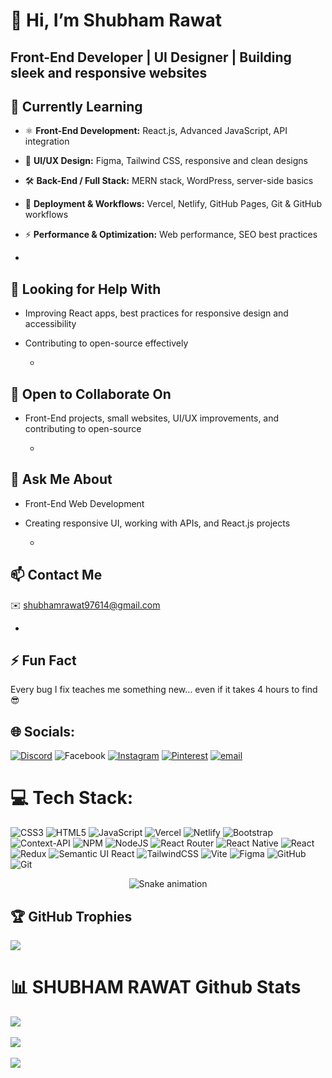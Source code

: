 # 👋 Hi, I’m Shubham Rawat

**Front-End Developer | UI Designer | Building sleek and responsive websites**
 -


## 🌱 Currently Learning
- ⚛️ **Front-End Development:** React.js, Advanced JavaScript, API integration  
- 🎨 **UI/UX Design:** Figma, Tailwind CSS, responsive and clean designs  
- 🛠 **Back-End / Full Stack:** MERN stack, WordPress, server-side basics  
- 🚀 **Deployment & Workflows:** Vercel, Netlify, GitHub Pages, Git & GitHub workflows  
- ⚡ **Performance & Optimization:** Web performance, SEO best practices

  
-

## 🤝 Looking for Help With
- Improving React apps, best practices for responsive design and accessibility
- Contributing to open-source effectively

  -

## 👯 Open to Collaborate On
- Front-End projects, small websites, UI/UX improvements, and contributing to open-source

   -

## 💬 Ask Me About
- Front-End Web Development  
- Creating responsive UI, working with APIs, and React.js projects

   -

## 📫 Contact Me
✉️ shubhamrawat97614@gmail.com 

 -

## ⚡ Fun Fact
Every bug I fix teaches me something new… even if it takes 4 hours to find 😎



## 🌐 Socials:
[![Discord](https://img.shields.io/badge/Discord-%237289DA.svg?logo=discord&logoColor=white)](https://discord.gg/https://discord.gg/n9kkBn7H) ![Facebook](https://img.shields.io/badge/Facebook-%231877F2.svg?logo=Facebook&logoColor=white) [![Instagram](https://img.shields.io/badge/Instagram-%23E4405F.svg?logo=Instagram&logoColor=white)](https://instagram.com/shubham-rawat) [![Pinterest](https://img.shields.io/badge/Pinterest-%23E60023.svg?logo=Pinterest&logoColor=white)](https://pinterest.com/ishubhamrwt) [![email](https://img.shields.io/badge/Email-D14836?logo=gmail&logoColor=white)](mailto:shubhamrawat@gmail.com) 

# 💻 Tech Stack:
![CSS3](https://img.shields.io/badge/css3-%231572B6.svg?style=for-the-badge&logo=css3&logoColor=white) ![HTML5](https://img.shields.io/badge/html5-%23E34F26.svg?style=for-the-badge&logo=html5&logoColor=white) ![JavaScript](https://img.shields.io/badge/javascript-%23323330.svg?style=for-the-badge&logo=javascript&logoColor=%23F7DF1E) ![Vercel](https://img.shields.io/badge/vercel-%23000000.svg?style=for-the-badge&logo=vercel&logoColor=white) ![Netlify](https://img.shields.io/badge/netlify-%23000000.svg?style=for-the-badge&logo=netlify&logoColor=#00C7B7) ![Bootstrap](https://img.shields.io/badge/bootstrap-%238511FA.svg?style=for-the-badge&logo=bootstrap&logoColor=white) ![Context-API](https://img.shields.io/badge/Context--Api-000000?style=for-the-badge&logo=react) ![NPM](https://img.shields.io/badge/NPM-%23CB3837.svg?style=for-the-badge&logo=npm&logoColor=white) ![NodeJS](https://img.shields.io/badge/node.js-6DA55F?style=for-the-badge&logo=node.js&logoColor=white) ![React Router](https://img.shields.io/badge/React_Router-CA4245?style=for-the-badge&logo=react-router&logoColor=white) ![React Native](https://img.shields.io/badge/react_native-%2320232a.svg?style=for-the-badge&logo=react&logoColor=%2361DAFB) ![React](https://img.shields.io/badge/react-%2320232a.svg?style=for-the-badge&logo=react&logoColor=%2361DAFB) ![Redux](https://img.shields.io/badge/redux-%23593d88.svg?style=for-the-badge&logo=redux&logoColor=white) ![Semantic UI React](https://img.shields.io/badge/Semantic%20UI%20React-%2335BDB2.svg?style=for-the-badge&logo=SemanticUIReact&logoColor=white) ![TailwindCSS](https://img.shields.io/badge/tailwindcss-%2338B2AC.svg?style=for-the-badge&logo=tailwind-css&logoColor=white) ![Vite](https://img.shields.io/badge/vite-%23646CFF.svg?style=for-the-badge&logo=vite&logoColor=white) ![Figma](https://img.shields.io/badge/figma-%23F24E1E.svg?style=for-the-badge&logo=figma&logoColor=white) ![GitHub](https://img.shields.io/badge/github-%23121011.svg?style=for-the-badge&logo=github&logoColor=white) ![Git](https://img.shields.io/badge/git-%23F05033.svg?style=for-the-badge&logo=git&logoColor=white)



<div align="center">
  <img src="https://profile-readme-generator.com/assets/snake.svg" alt="Snake animation" />
</div>



## 🏆 GitHub Trophies

![](https://github-profile-trophy.vercel.app/?username=Shubham-Rawatt&theme=transparent&no-frame=true&no-bg=true&margin-w=4)





# 📊 SHUBHAM RAWAT Github Stats

![](https://github-readme-stats.vercel.app/api?username=Shubham-Rawatt&theme=dark&hide_border=false&include_all_commits=true&count_private=true)<br/>  <br/>
![](https://nirzak-streak-stats.vercel.app/?user=Shubham-Rawatt&theme=dark&hide_border=false)<br/> <br/>
![](https://github-readme-stats.vercel.app/api/top-langs/?username=Shubham-Rawatt&theme=dark&hide_border=false&include_all_commits=true&count_private=true&layout=compact)





<!-- Shubham Rawat -->
